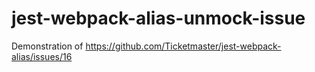 # jest-webpack-alias-unmock-issue

Demonstration of https://github.com/Ticketmaster/jest-webpack-alias/issues/16
